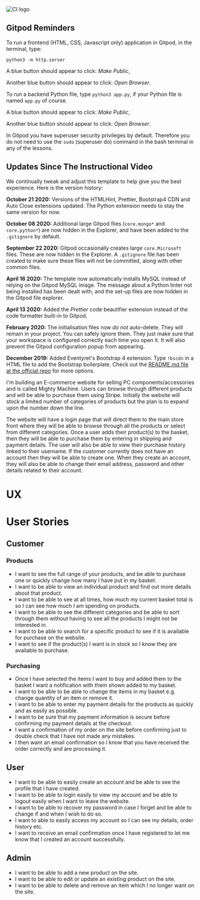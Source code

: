 ![CI logo](https://codeinstitute.s3.amazonaws.com/fullstack/ci_logo_small.png)

## Gitpod Reminders

To run a frontend (HTML, CSS, Javascript only) application in Gitpod, in the terminal, type:

`python3 -m http.server`

A blue button should appear to click: *Make Public*,

Another blue button should appear to click: *Open Browser*.

To run a backend Python file, type `python3 app.py`, if your Python file is named `app.py` of course.

A blue button should appear to click: *Make Public*,

Another blue button should appear to click: *Open Browser*.

In Gitpod you have superuser security privileges by default. Therefore you do not need to use the `sudo` (superuser do) command in the bash terminal in any of the lessons.

## Updates Since The Instructional Video

We continually tweak and adjust this template to help give you the best experience. Here is the version history:

**October 21 2020:** Versions of the HTMLHint, Prettier, Bootstrap4 CDN and Auto Close extensions updated. The Python extension needs to stay the same version for now.

**October 08 2020:** Additional large Gitpod files (`core.mongo*` and `core.python*`) are now hidden in the Explorer, and have been added to the `.gitignore` by default.

**September 22 2020:** Gitpod occasionally creates large `core.Microsoft` files. These are now hidden in the Explorer. A `.gitignore` file has been created to make sure these files will not be committed, along with other common files.

**April 16 2020:** The template now automatically installs MySQL instead of relying on the Gitpod MySQL image. The message about a Python linter not being installed has been dealt with, and the set-up files are now hidden in the Gitpod file explorer.

**April 13 2020:** Added the _Prettier_ code beautifier extension instead of the code formatter built-in to Gitpod.

**February 2020:** The initialisation files now _do not_ auto-delete. They will remain in your project. You can safely ignore them. They just make sure that your workspace is configured correctly each time you open it. It will also prevent the Gitpod configuration popup from appearing.

**December 2019:** Added Eventyret's Bootstrap 4 extension. Type `!bscdn` in a HTML file to add the Bootstrap boilerplate. Check out the <a href="https://github.com/Eventyret/vscode-bcdn" target="_blank">README.md file at the official repo</a> for more options.

I'm building an E-commerce website for selling PC components/accessories and is called Mighty Machine. 
Users can browse through different products and will be able to purchase them using Stripe. Initially the website 
will stock a limited number of categories of products but the plan is to expand upon the number down the line.

The website will have a login page that will direct them to the main store front where they will be able to browse 
through all the products or select from different categories. Once a user adds their product(s) to the basket, then 
they will be able to purchase them by entering in shipping and payment details. The user will also be able to view 
their purchase history linked to their username. If the customer currently does not have an account then they will 
be able to create one. When they create an account, they will also be able to change their email address, password 
and other details related to their account.

# UX


# User Stories
## Customer
### Products
*	I want to see the full range of your products, and be able to purchase one or quickly change how many I have put 
in my basket.
*	I want to be able to view an individual product and find out more details about that product.
*	I want to be able to see at all times, how much my current basket total is so I can see how much I am spending on 
products.
*	I want to be able to see the different categories and be able to sort through them without having to see all the 
products I might not be interested in.
*	I want to be able to search for a specific product to see if it is available for purchase on the website.
*	I want to see if the product(s) I want is in stock so I know they are available to purchase.

### Purchasing
*	Once I have selected the items I want to buy and added them to the basket I want a notification with them shown 
added to my basket.
*	I want to be able to be able to change the items in my basket e.g. change quantity of an item or remove it.
*	I want to be able to enter my payment details for the products as quickly and as easily as possible.
*	I want to be sure that my payment information is secure before confirming my payment details at the checkout.
*	I want a confirmation of my order on the site before confirming just to double check that I have not made any 
mistakes.
*	I then want an email confirmation so I know that you have received the order correctly and are processing it.

## User
*	I want to be able to easily create an account and be able to see the profile that I have created.
*	I want to be able to login easily to view my account and be able to logout easily when I want to leave the 
website.
*	I want to be able to recover my password in case I forget and be able to change if and when I wish to do so.
*	I want to able to easily access my account so I can see my details, order history etc.
*	I want to receive an email confirmation once I have registered to let me know that I created an account 
successfully.

## Admin
*	I want to be able to add a new product on the site.
*	I want to be able to edit or update an existing product on the site.
*	I want to be able to delete and remove an item which I no longer want on the site.